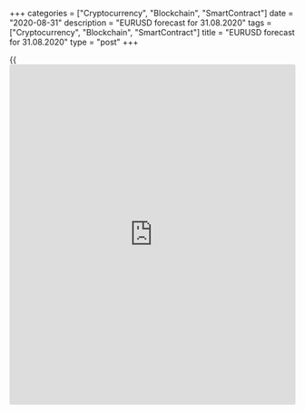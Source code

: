 +++
categories = ["Cryptocurrency", "Blockchain", "SmartContract"]
date = "2020-08-31"
description = "EURUSD forecast for 31.08.2020"
tags = ["Cryptocurrency", "Blockchain", "SmartContract"]
title = "EURUSD forecast for 31.08.2020"
type = "post"
+++

{{<iframe id="large-banner" src="https://www.bounty.group/#slide=8.0" width="100%" height="600" scrolling="no" style="border: 0px solid rgb(216, 221, 230); border-radius: 3px;">}}

August 31, 2020

August 31, 2020

EUR/USD forecast: Dollar is leading the packDmitri Demidenko

## Fundamental US dollar forecast for today

### Central banks are going along the same path; it is difficult for one
of them to get ahead of all the others

The US dollar could be running down for the fourth consecutive month,
which would be the longest drawdown since the summer of 2017. Societe
Generale says the market is at the very beginning of a multi-year
weakening of the greenback from very high levels. The [EUR/USD][1]
should be trading at 1.25 by September 2021. State Street Global
Advisors believes that the USD index has slipped into a bear market and
will be 15%-20% down in the next five years. JP Morgan suggests high
COVID-19 infection rates and the political environment set the dollar
back.

Jerome Powell’s speech at the virtual meeting in Jackson Hole also
spurred the EUR/USD rally. The Fed’s plans to start targeting the
average PCE hit the greenback. If the US central bank is willing to put
up with the high inflation rate in the future, [investor](https://www.fintechee.com/tutorial-for-forex-trading/investor-mode/)s won’t believe
in the US dollar as a saving means. It would be strategically expensive
for a global reserve currency. Nevertheless, to speak about high
inflation doesn’t mean to reach it. The Federal Reserve could manage
excessively high prices in the 1970s only at the cost of two recessions.
Besides, online shopping, outsourcing, population aging, and other
factors suppressed inflation even in the period of the rapid GDP
expansion.

There are also questions for the new Fed strategy from mathematics. What
period to take for calculating the average? If it is since 2012, when
the central bank first announced its 2% inflation target, then the PCE
should be 3.2% in the next five years. If the reference point is the
moment when Jerome Powell was appointed as the Fed’s Chair, then the
average PCE will be 2.3%. If the calculation period is the last five
years, then the average inflation target will be 2.5%. The US central
bank may not wait until the inflation reaches the indicated values to
hike the federal funds rate.

Furthermore, central banks tend to follow the same path, like a pack. It
means a central bank is unlikely to pursue a monetary [policy](https://www.fintechee.com/policy/), which is
different from other leading central banks. The Fed switched to the
average inflation targeting following a strategic review of monetary
[policy](https://www.fintechee.com/policy/). The same review will soon appear on Christine Lagarde’s table.
Also, euro-area inflation has long required decisive measures from the
ECB.

### Dynamics of euro-area inflation, ECB balance sheet, and ECB balance
rate

![LiteForex: EURUSD forecast for 31.08.2020][2]

 _Source_ _: Bloomberg_

If the Fed can say, “We may have been too aggressive last time, we will
wait longer this time.” How will the European Central Bank respond? “We
have waited forever and will wait forever”? Moreover, there is a dispute
among the members of the Governing Council. The Bundesbank has always
opposed monetary [policy](https://www.fintechee.com/policy/) easing. The central bank of Austria has raised
the issue of a lower inflation target. The ECB could choose a more
flexible strategy. The European Central Bank can stop acting proactively
and increase the deposit rate after the CPI reaches 2%.

This scenario, compared to the Fed’s current monetary [policy](https://www.fintechee.com/policy/), is a
bullish factor for the euro. However, the talks about a change in the
ECB approach to the inflation targeting and the concerns about the
second wave of COVID-19 in Europe can set the [EUR/USD][1] rally back in
the short run. Investors could sell the euro-dollar on the rise to
1.2025 and 1.2065, or if the pair drops below 1.1865.

* * *

P.S. Did you like my article? Share it in social networks: it will be
the best “thank you" :)

Ask me questions and comment below. I’ll be glad to answer your
questions and give necessary explanations.

 **Useful links:**

  * I recommend trying to trade with a reliable broker [here][3]. The system allows you to trade by yourself or copy successful traders from all across the globe.
  * Use my promo-code BLOG for getting deposit bonus 50% on LiteForex platform. Just enter this code in the appropriate field while [depositing][4] your trading account.
  * Telegram channel with high-quality analytics, Forex reviews, training articles, and other useful things for traders <t.me/liteforex>

## Price chart of EURUSD in real time mode

![EUR/USD forecast: Dollar is leading the pack][5]

The content of this article reflects the author’s opinion and does not
necessarily reflect the official position of LiteForex. The material
published on this page is provided for informational purposes only and
should not be considered as the provision of investment advice for the
purposes of Directive 2004/39/EC.

Rate this article:

{{value}}

( {{count}} {{title}} )

   1. my.liteforex.com/trading/chart?symbol=EURUSD&returnUrl=true
   2. cdn.liteforex.com/cache/uploads/blog_post/eurusd/ecb-cpi-31-08-20.jpg?w=30&s=fc6f25d43b4c51fa04524a9e94ed9895
   3. my.liteforex.com/?category=analysts-opinions&slug=eurusd-forecast-dollar-is-leading-the-pack&openPopup=%2Fregistration%2Fpopup&utm_source=blog&utm_medium=article&utm_campaign=bonus
   4. my.liteforex.com/deposit/?category=analysts-opinions&slug=eurusd-forecast-dollar-is-leading-the-pack&promo_code=BLOG&utm_source=blog&utm_medium=article&utm_campaign=bonus
   5. cdn.liteforex.com/cache/uploads/blog_post/eurusd/liteforex-blog-eurusd-31-08-20.jpg?q=75&w=1000&s=05e28fde0182ed0d05687d9f1116d8b3